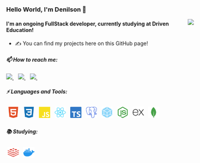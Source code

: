 ### Hello World, I'm Denilson 👋

<img align= "right" style="height: 150px;" src="https://github-readme-stats-git-masterrstaa-rickstaa.vercel.app/api?username=denilsonslima&show_icons=true&count_private=true&theme=dark" />

#### I'm an ongoing FullStack developer, currently studying at Driven Education!
- ✍ You can find my projects here on this GitHub page!

##### 📫 How to reach me:
<p align= "left">
    <a href="mailto:denilsondslima@gmail.com">
        <img style="height: 20px" src="https://img.shields.io/badge/Gmail-D14836?style=for-the-badge&logo=gmail&logoColor=white" />
    </a>&nbsp;&nbsp;
    <a href= "https://www.instagram.com/denilsonz_/" >
        <img style="height: 20px" src="https://img.shields.io/badge/Instagram-E4405F?style=for-the-badge&logo=instagram&logoColor=white" />
    </a>&nbsp;&nbsp;
    <a href= "https://www.linkedin.com/in/denilson-lima-94752a21b/">
        <img style="height: 20px" src="https://img.shields.io/badge/LinkedIn-0077B5?style=for-the-badge&logo=linkedin&logoColor=white" />
    </a>&nbsp;&nbsp;
</p>


##### :zap: Languages and Tools:

<p>
    <code><img src="./imgs/html5.svg" height="30" style="vertical-align:down; margin:4px" alt="HTML5"></code>
    <code><img src="./imgs/css3.svg" height="30" style="vertical-align:down; margin:4px" alt="CSS3"></code>
    <code><img src="./imgs/javascrypt.svg" height="30" style="vertical-align:down; margin:4px" alt="javascrypt"></code>
    <code><img src="./imgs/react.svg" height="30" style="vertical-align:down; margin:4px" alt="react"></code>
    <code><img src="./imgs/typescrypt.svg" height="30" style="vertical-align:down; margin:4px" alt="typescrypt"></code>
    <code><img src="./imgs/postgresql.svg" height="30" style="vertical-align:down; margin:4px" alt="postgresql"></code>
    <code><img src="./imgs/webpack.svg" height="30" style="vertical-align:down; margin:4px" alt="webpack"></code>
    <code><img src="./imgs/nodejs.svg" height="30" style="vertical-align:down; margin:4px" alt="nodejs"></code>
    <code><img src="./imgs/express.svg" height="30" style="vertical-align:down; margin:4px" alt="express"></code>
    <code><img src="./imgs/mongodb.svg" height="30" style="vertical-align:down; margin:4px" alt="mongodb"></code>
</p>

##### :books: Studying:

<p>   
    <code><img src="./imgs/redis.svg" height="30" style="vertical-align:down; margin:4px" alt="redis"></code>
    <code><img src="./imgs/docker.svg" height="30" style="vertical-align:down; margin:4px" alt="docker"></code>
</p>
